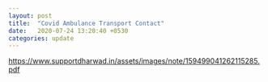 ```yaml
---
layout: post
title:  "Covid Ambulance Transport Contact"
date:   2020-07-24 13:20:40 +0530
categories: update
---
```



https://www.supportdharwad.in/assets/images/note/159499041262115285.pdf
